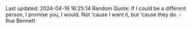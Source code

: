Last updated: 2024-04-16 16:25:14
Random Quote: If I could be a different person, I promise you, I would. Not 'cause I want it, but 'cause they do. - Rue Bennett